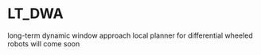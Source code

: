 # LT_DWA
long-term dynamic window approach local planner for differential wheeled robots
will come soon
